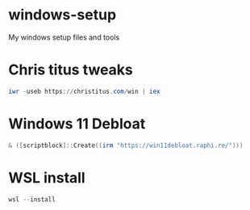 # windows-setup
My windows setup files and tools


# Chris titus tweaks
``` powershell
iwr -useb https://christitus.com/win | iex
```


# Windows 11 Debloat
``` powershell
& ([scriptblock]::Create((irm "https://win11debloat.raphi.re/")))
```
# WSL install
``` powershell
wsl --install
```


